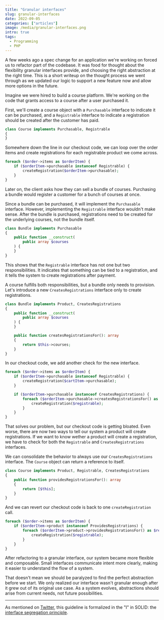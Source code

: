 ```yaml
---
title: "Granular interfaces"
slug: granular-interfaces
date: 2022-09-05
categories: ["articles"]
image: /media/granular-interfaces.png
intro: true
tags:
  - Programming
  - PHP
---
```


A few weeks ago a spec change for an application we're working on forced us to refactor part of the codebase. It was food for thought about the flexibility granular interfaces provide, and choosing the right abstraction at the right time. This is a short writeup on the thought process we went through as we updated our logic to support a new feature now and allow more options in the future.

<!--more-->

Imagine we were hired to build a course platform. We're working on the code that grants access to a course after a user purchased it.

First, we'll create a course object with a `Purchasable` interface to indicate it can be purchased, and a `Registrable` interface to indicate a registration should be created after the customer has paid.

```php
class Course implements Purchasable, Registrable
{
}
```

Somewhere down the line in our checkout code, we can loop over the order items and create registrations for each registrable product we come across.

```php
foreach ($order->items as $orderItem) {
    if ($orderItem->purchasable instanceof Registrable) {
        createRegistration($orderItem->purchasable);
    }
}
```

Later on, the client asks how they can sell a bundle of courses. Purchasing a bundle would register a customer for a bunch of courses at once.

Since a bundle can be purchased, it will implement the `Purchasable` interface. However, implementing the `Registrable` interface wouldn't make sense. After the bundle is purchased, registrations need to be created for the underlying courses, not the bundle itself.

```php
class Bundle implements Purchasable
{
    public function __construct(
        public array $courses
    ) {
    }
}
```

This shows that the `Registrable` interface has not one but two responsibilities. It indicates that something can be tied to a registration, and it tells the system to create registrations after payment.

A course fulfills both responsibilities, but a bundle only needs to provision. Let's introduce a new `CreatesRegistrations` interface only to create registrations.

```php
class Bundle implements Product, CreatesRegistrations
{
    public function __construct(
        public array $courses
    ) {
    }

    public function createsRegistrationsFor(): array
    {
        return $this->courses;
    }
}
```

In our checkout code, we add another check for the new interface.

```php
foreach ($order->items as $orderItem) {
    if ($orderItem->purchasable instanceof Registrable) {
        createRegistration($cartItem->purchasable);
    }

    if ($orderItem->purchasable instanceof CreatesRegistrations) {
        foreach ($orderItem->purchasable->createsRegistrationsFor() as $registrable) {
            createRegistration($registrable);
        }
    }
}
```

That solves our problem, but our checkout code is getting bloated. Even worse, there are now two ways to tell our system a product will create registrations. If we want to know wether a product will create a registration, we have to check for both the `Registrable` and `CreatesRegistrations` interfaces.

We can consolidate the behavior to always use our `CreatesRegistrations` interface. The `Course` object can return a reference to itself.

```php
class Course implements Product, Registrable, CreatesRegistrations
{
    public function providesRegistrationsFor(): array
    {
        return [$this];
    }
}
```

And we can revert our checkout code is back to one `createRegistration` call.

```php
foreach ($order->items as $orderItem) {
    if ($orderItem->product instanceof ProvidesRegistrations) {
        foreach ($orderItem->product->providesRegistrationsFor() as $registrable) {
            createRegistration($registrable);
        }
    }
}
```

After refactoring to a granular interface, our system became more flexible and composable. Small interfaces communicate intent more clearly, making it easier to understand the flow of a system.

That doesn't mean we should be paralyzed to find the perfect abstraction before we start. We only realized our interface wasn't granular enough after it grew out of its original use case. As a system evolves, abstractions should arise from current needs, not future possibilities.

---

As mentioned on [Twitter](https://twitter.com/v_dauchy/status/1566867230440169472), this guideline is formalized in the "I" in SOLID: the [interface segregation principle](https://en.wikipedia.org/wiki/Interface_segregation_principle).

